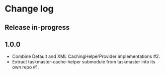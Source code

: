 # Change log

## Release in-progress

## 1.0.0

* Combine Default and XML CachingHelperProvider implementations #2.
* Extract taskmaster-cache-helper submodule from taskmaster into its own repo #1.
